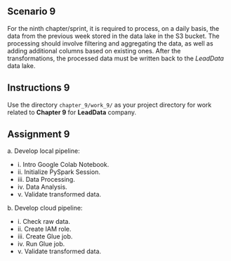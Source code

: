## Scenario 9
For the ninth chapter/sprint, it is required to process, on a daily basis, the data from the previous week stored in the data lake in the S3 bucket. The processing should involve filtering and aggregating the data, as well as adding additional columns based on existing ones. After the transformations, the processed data must be written back to the *LeadData* data lake.

## Instructions 9
Use the directory `chapter_9/work_9/` as your project directory for work related to **Chapter 9** for **LeadData** company.

## Assignment 9
a. Develop local pipeline:
* i. Intro Google Colab Notebook.
* ii. Initialize PySpark Session.
* iii. Data Processing.
* iv. Data Analysis.
* v. Validate transformed data.

b. Develop cloud pipeline:
* i. Check raw data.
* ii. Create IAM role.
* iii. Create Glue job.
* iv. Run Glue job.
* v. Validate transformed data.